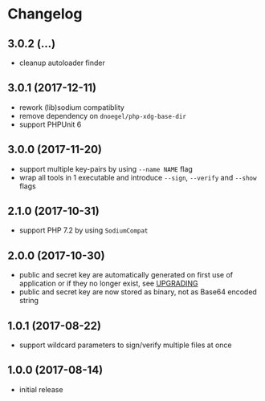 # Changelog

## 3.0.2 (...)
- cleanup autoloader finder

## 3.0.1 (2017-12-11)
- rework (lib)sodium compatiblity
- remove dependency on `dnoegel/php-xdg-base-dir`
- support PHPUnit 6

## 3.0.0 (2017-11-20)
- support multiple key-pairs by using `--name NAME` flag
- wrap all tools in 1 executable and introduce `--sign`, `--verify` and 
  `--show` flags

## 2.1.0 (2017-10-31)
- support PHP 7.2 by using `SodiumCompat`

## 2.0.0 (2017-10-30)
- public and secret key are automatically generated on first use of 
  application or if they no longer exist, see [UPGRADING](UPGRADING.md)
- public and secret key are now stored as binary, not as Base64 encoded string

## 1.0.1 (2017-08-22)
- support wildcard parameters to sign/verify multiple files at once

## 1.0.0 (2017-08-14)
- initial release

